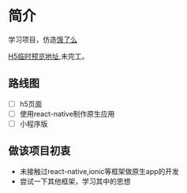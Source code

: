 # 简介
学习项目，仿造[饿了么](https://h5.ele.me/)

[H5临时预览地址](http://yinengdk.com/ele/),未完工。
## 路线图
- [ ] h5页面
- [ ] 使用react-native制作原生应用
- [ ] 小程序版

## 做该项目初衷
- 未接触过react-native,ionic等框架做原生app的开发
- 尝试一下其他框架，学习其中的思想

<!-- ## 自适应布局
px2vw
国外没找到移动端自适应方案
## 技术选型
一开始选择的是angular
为何放弃angular：
react文章更专业，但对国人不友好， -->
